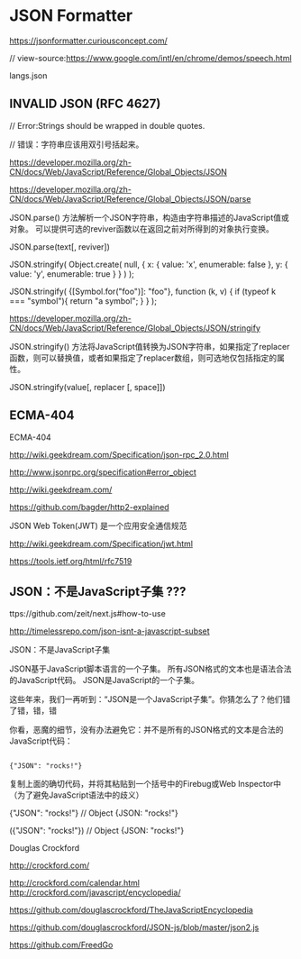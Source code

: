 # JSON Formatter 

https://jsonformatter.curiousconcept.com/




// view-source:https://www.google.com/intl/en/chrome/demos/speech.html

langs.json


## INVALID JSON (RFC 4627)

// Error:Strings should be wrapped in double quotes.


// 错误：字符串应该用双引号括起来。






https://developer.mozilla.org/zh-CN/docs/Web/JavaScript/Reference/Global_Objects/JSON










https://developer.mozilla.org/zh-CN/docs/Web/JavaScript/Reference/Global_Objects/JSON/parse



JSON.parse() 方法解析一个JSON字符串，构造由字符串描述的JavaScript值或对象。
可以提供可选的reviver函数以在返回之前对所得到的对象执行变换。


JSON.parse(text[, reviver])




JSON.stringify( 
    Object.create(
        null, 
        { 
            x: { value: 'x', enumerable: false }, 
            y: { value: 'y', enumerable: true } 
        }
    )
);


JSON.stringify(
    {[Symbol.for("foo")]: "foo"}, 
    function (k, v) {
        if (typeof k === "symbol"){
            return "a symbol";
        }
    }
);








https://developer.mozilla.org/zh-CN/docs/Web/JavaScript/Reference/Global_Objects/JSON/stringify



JSON.stringify() 方法将JavaScript值转换为JSON字符串，如果指定了replacer函数，则可以替换值，或者如果指定了replacer数组，则可选地仅包括指定的属性。


JSON.stringify(value[, replacer [, space]])










## ECMA-404



ECMA-404

http://wiki.geekdream.com/Specification/json-rpc_2.0.html

http://www.jsonrpc.org/specification#error_object


http://wiki.geekdream.com/




https://github.com/bagder/http2-explained


JSON Web Token(JWT) 是一个应用安全通信规范

http://wiki.geekdream.com/Specification/jwt.html

https://tools.ietf.org/html/rfc7519














## JSON：不是JavaScript子集 ???

ttps://github.com/zeit/next.js#how-to-use


http://timelessrepo.com/json-isnt-a-javascript-subset


JSON：不是JavaScript子集

JSON基于JavaScript脚本语言的一个子集。
所有JSON格式的文本也是语法合法的JavaScript代码。
JSON是JavaScript的一个子集。


这些年来，我们一再听到：“JSON是一个JavaScript子集”。你猜怎么了？他们错了错，错，错

你看，恶魔的细节，没有办法避免它：并不是所有的JSON格式的文本是合法的JavaScript代码：

```

{"JSON": "rocks!"}

```

复制上面的确切代码，并将其粘贴到一个括号中的Firebug或Web Inspector中（为了避免JavaScript语法中的歧义）


{"JSON": "rocks!"}
// Object {JSON: "rocks!"}

({"JSON": "rocks!"})
// Object {JSON: "rocks!"}



Douglas Crockford

http://crockford.com/

http://crockford.com/calendar.html
http://crockford.com/javascript/encyclopedia/

https://github.com/douglascrockford/TheJavaScriptEncyclopedia

https://github.com/douglascrockford/JSON-js/blob/master/json2.js



https://github.com/FreedGo
